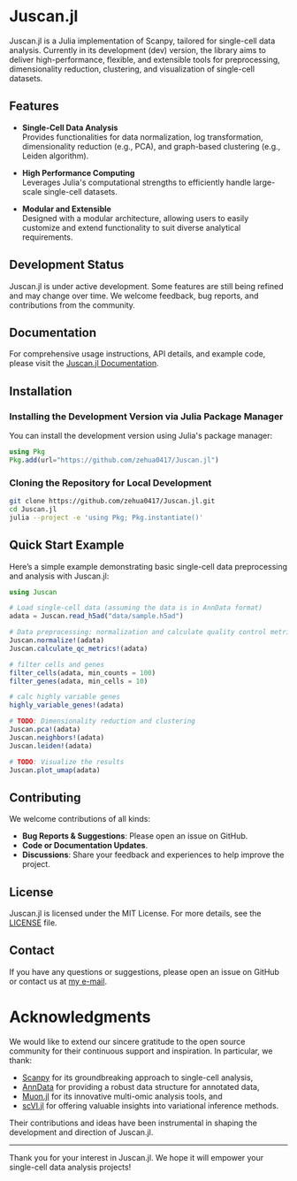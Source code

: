 # Juscan.jl

Juscan.jl is a Julia implementation of Scanpy, tailored for single-cell data analysis. Currently in its development (dev) version, the library aims to deliver high-performance, flexible, and extensible tools for preprocessing, dimensionality reduction, clustering, and visualization of single-cell datasets.

## Features

- **Single-Cell Data Analysis**  
  Provides functionalities for data normalization, log transformation, dimensionality reduction (e.g., PCA), and graph-based clustering (e.g., Leiden algorithm).

- **High Performance Computing**  
  Leverages Julia's computational strengths to efficiently handle large-scale single-cell datasets.

- **Modular and Extensible**  
  Designed with a modular architecture, allowing users to easily customize and extend functionality to suit diverse analytical requirements.

## Development Status

Juscan.jl is under active development. Some features are still being refined and may change over time. We welcome feedback, bug reports, and contributions from the community.

## Documentation

For comprehensive usage instructions, API details, and example code, please visit the [Juscan.jl Documentation](https://zehua0417.github.io/Juscan.jl/).

## Installation

### Installing the Development Version via Julia Package Manager

You can install the development version using Julia's package manager:

```julia
using Pkg
Pkg.add(url="https://github.com/zehua0417/Juscan.jl")
```

### Cloning the Repository for Local Development

```bash
git clone https://github.com/zehua0417/Juscan.jl.git
cd Juscan.jl
julia --project -e 'using Pkg; Pkg.instantiate()'
```

## Quick Start Example

Here’s a simple example demonstrating basic single-cell data preprocessing and analysis with Juscan.jl:

```julia
using Juscan

# Load single-cell data (assuming the data is in AnnData format)
adata = Juscan.read_h5ad("data/sample.h5ad")

# Data preprocessing: normalization and calculate quality control metrics
Juscan.normalize!(adata)
Juscan.calculate_qc_metrics!(adata)

# filter cells and genes
filter_cells(adata, min_counts = 100)
filter_genes(adata, min_cells = 10)

# calc highly variable genes
highly_variable_genes!(adata)

# TODO: Dimensionality reduction and clustering
Juscan.pca!(adata)
Juscan.neighbors!(adata)
Juscan.leiden!(adata)

# TODO: Visualize the results
Juscan.plot_umap(adata)
```

## Contributing

We welcome contributions of all kinds:

- **Bug Reports & Suggestions**: Please open an issue on GitHub.
- **Code or Documentation Updates**.
- **Discussions**: Share your feedback and experiences to help improve the project.

## License

Juscan.jl is licensed under the MIT License. For more details, see the [LICENSE](LICENSE) file.

## Contact

If you have any questions or suggestions, please open an issue on GitHub or contact us at [my e-mail](mailto:zehuali0417@gmail.com).

# Acknowledgments

We would like to extend our sincere gratitude to the open source community for their continuous support and inspiration. In particular, we thank:

- [Scanpy](https://github.com/theislab/scanpy) for its groundbreaking approach to single-cell analysis,
- [AnnData](https://github.com/theislab/anndata) for providing a robust data structure for annotated data,
- [Muon.jl](https://github.com/scverse/Muon.jl.git) for its innovative multi-omic analysis tools, and
- [scVI.jl](https://github.com/maren-ha/scVI.jl.git) for offering valuable insights into variational inference methods.

Their contributions and ideas have been instrumental in shaping the development and direction of Juscan.jl.

---

Thank you for your interest in Juscan.jl. We hope it will empower your single-cell data analysis projects!
